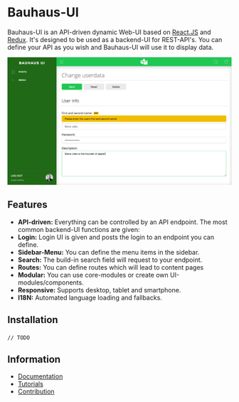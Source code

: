 # Bauhaus-UI

Bauhaus-UI is an API-driven dynamic Web-UI based on [React.JS](https://github.com/facebook/react) and [Redux](https://github.com/reactjs/redux). It's designed to be used as a backend-UI for REST-API's. You can define your API as you wish and Bauhaus-UI will use it to display data.

![ScreenShot](docs/img/ScreenShot1.png)

## Features

- **API-driven:** Everything can be controlled by an API endpoint. The most common backend-UI functions are given:
 - **Login:** Login UI is given and posts the login to an endpoint you can define.
 - **Sidebar-Menu:** You can define the menu items in the sidebar.
 - **Search:** The build-in search field will request to your endpoint.
 - **Routes:** You can define routes which will lead to content pages
- **Modular:** You can use core-modules or create own UI-modules/components.
- **Responsive:** Supports desktop, tablet and smartphone.
- **I18N:** Automated language loading and fallbacks. 

## Installation

`// TODO`

## Information

- [Documentation](docs/README.md)
- [Tutorials](docs/README.md)
- [Contribution](docs/README.md)
